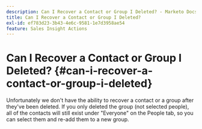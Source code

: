 ```yaml
---
description: Can I Recover a Contact or Group I Deleted? - Marketo Docs - Product Documentation
title: Can I Recover a Contact or Group I Deleted?
exl-id: ef783d23-3b43-4e6c-9581-1e7d3958ae54
feature: Sales Insight Actions
---
```

# Can I Recover a Contact or Group I Deleted? {#can-i-recover-a-contact-or-group-i-deleted}

Unfortunately we don't have the ability to recover a contact or a group after they've been deleted. If you only deleted the group (not selected people), all of the contacts will still exist under "Everyone" on the People tab, so you can select them and re-add them to a new group.
